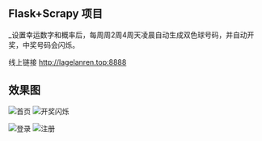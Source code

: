 ## Flask+Scrapy 项目

_设置幸运数字和概率后，每周周2周4周天凌晨自动生成双色球号码，并自动开奖，中奖号码会闪烁。


线上链接 http://lagelanren.top:8888


## 效果图

![首页](https://github.com/haogegeya/lottery/blob/master/static/img/index.jpg)
![开奖闪烁](https://github.com/haogegeya/lottery/blob/master/static/imge/open.jpg)

![登录](https://github.com/haogegeya/lotteryo/blob/master/static/img/login.png)
![注册](https://github.com/haogegeya/lottery/blob/master/static/img/register.png)
